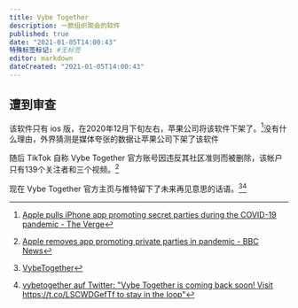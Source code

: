 ```yaml
---
title: Vybe Together
description: 一款组织聚会的软件
published: true
date: "2021-01-05T14:00:43"
特殊标签标记: #无标签
editor: markdown
dateCreated: "2021-01-05T14:00:43"
---
```


## 遭到审查

该软件只有 ios 版，在2020年12月下旬左右，苹果公司将该软件下架了。[^vt_d]没有什么理由，外界猜测是媒体夸张的数据让苹果公司下架了该软件

[^vt_d]: [Apple pulls iPhone app promoting secret parties during the COVID-19 pandemic - The Verge](https://web.archive.org/web/20210104230513/https://www.theverge.com/2020/12/29/22205298/apple-tiktok-vybe-together-pandemic-underground-party-app-removed)

随后 TikTok 自称 Vybe Together 官方账号因违反其社区准则而被删除，该帐户只有139个关注者和三个视频。[^vt_r]

[^vt_r]: [Apple removes app promoting private parties in pandemic - BBC News](https://web.archive.org/web/20210104230618/https://www.bbc.com/news/technology-55485961)

现在 Vybe Together 官方主页与推特留下了未来再见意思的话语。[^vt_w][^vt_t]

[^vt_w]: [VybeTogether](https://web.archive.org/web/20210104050811/https://vybetogether.com/)

[^vt_t]: [vybetogether auf Twitter: "Vybe Together is coming back soon! Visit https://t.co/LSCWDGefTf to stay in the loop"](https://web.archive.org/web/20210101010744/https://twitter.com/vybetogether/status/1344784311782957056)
